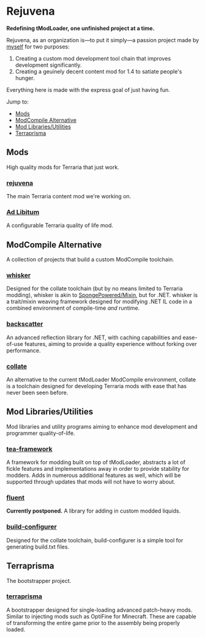 # Rejuvena
**Redefining tModLoader, one unfinished project at a time.**

Rejuvena, as an organization is—to put it simply—a passion project made by [myself](https://tomat.dev) for two purposes:
1. Creating a custom mod development tool chain that improves development significantly.
2. Creating a geuinely decent content mod for 1.4 to satiate people's hunger.

Everything here is made with the express goal of just having fun.

Jump to:
* [Mods](#mods)
* [ModCompile Alternative](#modcompile-alternative)
* [Mod Libraries/Utilities](#mod-librariesutilities)
* [Terraprisma](#terraprisma)

## Mods
High quality mods for Terraria that just work.

### [rejuvena](https://github.com/rejuvena/rejuvena)
The main Terraria content mod we're working on.

### [Ad Libitum](https://github.com/rejuvena/ad-libitum)
A configurable Terraria quality of life mod.

## ModCompile Alternative
A collection of projects that build a custom ModCompile toolchain.

### [whisker](https://github.com/rejuvena/whisker)
Designed for the collate toolchain (but by no means limited to Terraria modding), whisker is akin to [SpongePowered/Mixin](https://github.com/SpongePowered/Mixin), but for .NET. whisker is a trait/mixin weaving framework designed for modifying .NET IL code in a combined environment of compile-time *and* runtime.

### [backscatter](https://github.com/rejuvena/backscatter)
An advanced reflection library for .NET, with caching capabilities and ease-of-use features, aiming to provide a quality experience without forking over performance.

### [collate](https://github.com/rejuvena/collate)
An alternative to the current tModLoader ModCompile environment, collate is a toolchain designed for developing Terraria mods with ease that has never been seen before.

## Mod Libraries/Utilities
Mod libraries and utility programs aiming to enhance mod development and programmer quality-of-life.

### [tea-framework](https://github.com/rejuvena/tea-framework)
A framework for modding built on top of tModLoader, abstracts a lot of fickle features and implementations away in order to provide stability for modders. Adds in numerous additional features as well, which will be supported through updates that mods will not have to worry about.

### [fluent](https://github.com/rejuvena/fluent)
**Currently postponed.**
A library for adding in custom modded liquids.

<!-- Maybe move this to the toolchain? -->
### [build-configurer](https://github.com/rejuvena/build-configurer)
Designed for the collate toolchain, build-configurer is a simple tool for generating build.txt files.

## Terraprisma
The bootstrapper project.

### [terraprisma](https://github.com/rejuvena/terraprisma)
A bootstrapper designed for single-loading advanced patch-heavy mods. Similar to injecting mods such as OptiFine for Minecraft. These are capable of transforming the entire game prior to the assembly being properly loaded.
